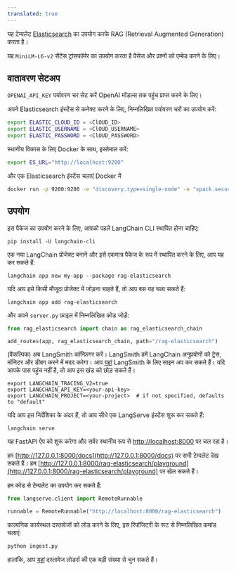 ```yaml
---
translated: true
---
```


यह टेम्पलेट [Elasticsearch](https://python.langchain.com/docs/integrations/vectorstores/elasticsearch) का उपयोग करके RAG (Retrieval Augmented Generation) करता है।

यह `MiniLM-L6-v2` सेंटेंस ट्रांसफॉर्मर का उपयोग करता है पैसेज और प्रश्नों को एम्बेड करने के लिए।

## वातावरण सेटअप

`OPENAI_API_KEY` पर्यावरण चर सेट करें OpenAI मॉडल्स तक पहुंच प्राप्त करने के लिए।

अपने Elasticsearch इंस्टेंस से कनेक्ट करने के लिए, निम्नलिखित पर्यावरण चरों का उपयोग करें:

```bash
export ELASTIC_CLOUD_ID = <ClOUD_ID>
export ELASTIC_USERNAME = <ClOUD_USERNAME>
export ELASTIC_PASSWORD = <ClOUD_PASSWORD>
```

स्थानीय विकास के लिए Docker के साथ, इस्तेमाल करें:

```bash
export ES_URL="http://localhost:9200"
```

और एक Elasticsearch इंस्टेंस चलाएं Docker में

```bash
docker run -p 9200:9200 -e "discovery.type=single-node" -e "xpack.security.enabled=false" -e "xpack.security.http.ssl.enabled=false" docker.elastic.co/elasticsearch/elasticsearch:8.9.0
```

## उपयोग

इस पैकेज का उपयोग करने के लिए, आपको पहले LangChain CLI स्थापित होना चाहिए:

```shell
pip install -U langchain-cli
```

एक नया LangChain प्रोजेक्ट बनाने और इसे एकमात्र पैकेज के रूप में स्थापित करने के लिए, आप यह कर सकते हैं:

```shell
langchain app new my-app --package rag-elasticsearch
```

यदि आप इसे किसी मौजूदा प्रोजेक्ट में जोड़ना चाहते हैं, तो आप बस यह चला सकते हैं:

```shell
langchain app add rag-elasticsearch
```

और अपने `server.py` फ़ाइल में निम्नलिखित कोड जोड़ें:

```python
from rag_elasticsearch import chain as rag_elasticsearch_chain

add_routes(app, rag_elasticsearch_chain, path="/rag-elasticsearch")
```

(वैकल्पिक) अब LangSmith कॉन्फ़िगर करें।
LangSmith हमें LangChain अनुप्रयोगों को ट्रेस, मॉनिटर और डीबग करने में मदद करेगा।
आप [यहां](https://smith.langchain.com/) LangSmith के लिए साइन अप कर सकते हैं।
यदि आपके पास पहुंच नहीं है, तो आप इस खंड को छोड़ सकते हैं।

```shell
export LANGCHAIN_TRACING_V2=true
export LANGCHAIN_API_KEY=<your-api-key>
export LANGCHAIN_PROJECT=<your-project>  # if not specified, defaults to "default"
```

यदि आप इस निर्देशिका के अंदर हैं, तो आप सीधे एक LangServe इंस्टेंस शुरू कर सकते हैं:

```shell
langchain serve
```

यह FastAPI ऐप को शुरू करेगा और सर्वर स्थानीय रूप से [http://localhost:8000](http://localhost:8000) पर चल रहा है।

हम [http://127.0.0.1:8000/docs](http://127.0.0.1:8000/docs) पर सभी टेम्पलेट देख सकते हैं।
हम [http://127.0.0.1:8000/rag-elasticsearch/playground](http://127.0.0.1:8000/rag-elasticsearch/playground) पर खेल सकते हैं।

हम कोड से टेम्पलेट का उपयोग कर सकते हैं:

```python
from langserve.client import RemoteRunnable

runnable = RemoteRunnable("http://localhost:8000/rag-elasticsearch")
```

काल्पनिक कार्यस्थल दस्तावेजों को लोड करने के लिए, इस रिपॉजिटरी के रूट से निम्नलिखित कमांड चलाएं:

```bash
python ingest.py
```

हालांकि, आप [यहां](https://python.langchain.com/docs/integrations/document_loaders) दस्तावेज लोडर्स की एक बड़ी संख्या से चुन सकते हैं।
